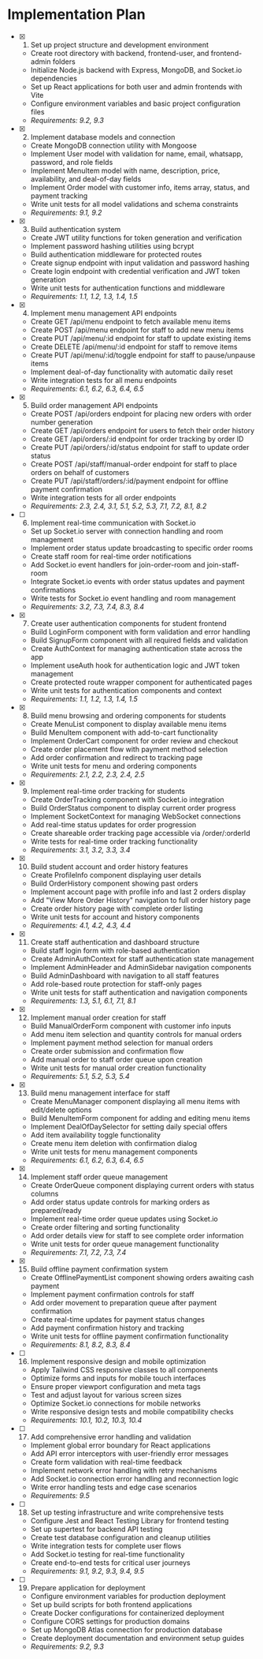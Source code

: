 # Implementation Plan

- [x] 1. Set up project structure and development environment
  - Create root directory with backend, frontend-user, and frontend-admin folders
  - Initialize Node.js backend with Express, MongoDB, and Socket.io dependencies
  - Set up React applications for both user and admin frontends with Vite
  - Configure environment variables and basic project configuration files
  - _Requirements: 9.2, 9.3_

- [x] 2. Implement database models and connection
  - Create MongoDB connection utility with Mongoose
  - Implement User model with validation for name, email, whatsapp, password, and role fields
  - Implement MenuItem model with name, description, price, availability, and deal-of-day fields
  - Implement Order model with customer info, items array, status, and payment tracking
  - Write unit tests for all model validations and schema constraints
  - _Requirements: 9.1, 9.2_

- [x] 3. Build authentication system
  - Create JWT utility functions for token generation and verification
  - Implement password hashing utilities using bcrypt
  - Build authentication middleware for protected routes
  - Create signup endpoint with input validation and password hashing
  - Create login endpoint with credential verification and JWT token generation
  - Write unit tests for authentication functions and middleware
  - _Requirements: 1.1, 1.2, 1.3, 1.4, 1.5_

- [x] 4. Implement menu management API endpoints
  - Create GET /api/menu endpoint to fetch available menu items
  - Create POST /api/menu endpoint for staff to add new menu items
  - Create PUT /api/menu/:id endpoint for staff to update existing items
  - Create DELETE /api/menu/:id endpoint for staff to remove items
  - Create PUT /api/menu/:id/toggle endpoint for staff to pause/unpause items
  - Implement deal-of-day functionality with automatic daily reset
  - Write integration tests for all menu endpoints
  - _Requirements: 6.1, 6.2, 6.3, 6.4, 6.5_

- [x] 5. Build order management API endpoints
  - Create POST /api/orders endpoint for placing new orders with order number generation
  - Create GET /api/orders endpoint for users to fetch their order history
  - Create GET /api/orders/:id endpoint for order tracking by order ID
  - Create PUT /api/orders/:id/status endpoint for staff to update order status
  - Create POST /api/staff/manual-order endpoint for staff to place orders on behalf of customers
  - Create PUT /api/staff/orders/:id/payment endpoint for offline payment confirmation
  - Write integration tests for all order endpoints
  - _Requirements: 2.3, 2.4, 3.1, 5.1, 5.2, 5.3, 7.1, 7.2, 8.1, 8.2_

- [ ] 6. Implement real-time communication with Socket.io
  - Set up Socket.io server with connection handling and room management
  - Implement order status update broadcasting to specific order rooms
  - Create staff room for real-time order notifications
  - Add Socket.io event handlers for join-order-room and join-staff-room
  - Integrate Socket.io events with order status updates and payment confirmations
  - Write tests for Socket.io event handling and room management
  - _Requirements: 3.2, 7.3, 7.4, 8.3, 8.4_

- [x] 7. Create user authentication components for student frontend
  - Build LoginForm component with form validation and error handling
  - Build SignupForm component with all required fields and validation
  - Create AuthContext for managing authentication state across the app
  - Implement useAuth hook for authentication logic and JWT token management
  - Create protected route wrapper component for authenticated pages
  - Write unit tests for authentication components and context
  - _Requirements: 1.1, 1.2, 1.3, 1.4, 1.5_

- [x] 8. Build menu browsing and ordering components for students
  - Create MenuList component to display available menu items
  - Build MenuItem component with add-to-cart functionality
  - Implement OrderCart component for order review and checkout
  - Create order placement flow with payment method selection
  - Add order confirmation and redirect to tracking page
  - Write unit tests for menu and ordering components
  - _Requirements: 2.1, 2.2, 2.3, 2.4, 2.5_

- [x] 9. Implement real-time order tracking for students
  - Create OrderTracking component with Socket.io integration
  - Build OrderStatus component to display current order progress
  - Implement SocketContext for managing WebSocket connections
  - Add real-time status updates for order progression
  - Create shareable order tracking page accessible via /order/:orderId
  - Write tests for real-time order tracking functionality
  - _Requirements: 3.1, 3.2, 3.3, 3.4_

- [x] 10. Build student account and order history features
  - Create ProfileInfo component displaying user details
  - Build OrderHistory component showing past orders
  - Implement account page with profile info and last 2 orders display
  - Add "View More Order History" navigation to full order history page
  - Create order history page with complete order listing
  - Write unit tests for account and history components
  - _Requirements: 4.1, 4.2, 4.3, 4.4_

- [x] 11. Create staff authentication and dashboard structure
  - Build staff login form with role-based authentication
  - Create AdminAuthContext for staff authentication state management
  - Implement AdminHeader and AdminSidebar navigation components
  - Build AdminDashboard with navigation to all staff features
  - Add role-based route protection for staff-only pages
  - Write unit tests for staff authentication and navigation components
  - _Requirements: 1.3, 5.1, 6.1, 7.1, 8.1_

- [x] 12. Implement manual order creation for staff
  - Build ManualOrderForm component with customer info inputs
  - Add menu item selection and quantity controls for manual orders
  - Implement payment method selection for manual orders
  - Create order submission and confirmation flow
  - Add manual order to staff order queue upon creation
  - Write unit tests for manual order creation functionality
  - _Requirements: 5.1, 5.2, 5.3, 5.4_

- [x] 13. Build menu management interface for staff
  - Create MenuManager component displaying all menu items with edit/delete options
  - Build MenuItemForm component for adding and editing menu items
  - Implement DealOfDaySelector for setting daily special offers
  - Add item availability toggle functionality
  - Create menu item deletion with confirmation dialog
  - Write unit tests for menu management components
  - _Requirements: 6.1, 6.2, 6.3, 6.4, 6.5_

- [x] 14. Implement staff order queue management
  - Create OrderQueue component displaying current orders with status columns
  - Add order status update controls for marking orders as prepared/ready
  - Implement real-time order queue updates using Socket.io
  - Create order filtering and sorting functionality
  - Add order details view for staff to see complete order information
  - Write unit tests for order queue management functionality
  - _Requirements: 7.1, 7.2, 7.3, 7.4_

- [x] 15. Build offline payment confirmation system
  - Create OfflinePaymentList component showing orders awaiting cash payment
  - Implement payment confirmation controls for staff
  - Add order movement to preparation queue after payment confirmation
  - Create real-time updates for payment status changes
  - Add payment confirmation history and tracking
  - Write unit tests for offline payment confirmation functionality
  - _Requirements: 8.1, 8.2, 8.3, 8.4_

- [ ] 16. Implement responsive design and mobile optimization
  - Apply Tailwind CSS responsive classes to all components
  - Optimize forms and inputs for mobile touch interfaces
  - Ensure proper viewport configuration and meta tags
  - Test and adjust layout for various screen sizes
  - Optimize Socket.io connections for mobile networks
  - Write responsive design tests and mobile compatibility checks
  - _Requirements: 10.1, 10.2, 10.3, 10.4_

- [ ] 17. Add comprehensive error handling and validation
  - Implement global error boundary for React applications
  - Add API error interceptors with user-friendly error messages
  - Create form validation with real-time feedback
  - Implement network error handling with retry mechanisms
  - Add Socket.io connection error handling and reconnection logic
  - Write error handling tests and edge case scenarios
  - _Requirements: 9.5_

- [ ] 18. Set up testing infrastructure and write comprehensive tests
  - Configure Jest and React Testing Library for frontend testing
  - Set up supertest for backend API testing
  - Create test database configuration and cleanup utilities
  - Write integration tests for complete user flows
  - Add Socket.io testing for real-time functionality
  - Create end-to-end tests for critical user journeys
  - _Requirements: 9.1, 9.2, 9.3, 9.4, 9.5_

- [ ] 19. Prepare application for deployment
  - Configure environment variables for production deployment
  - Set up build scripts for both frontend applications
  - Create Docker configurations for containerized deployment
  - Configure CORS settings for production domains
  - Set up MongoDB Atlas connection for production database
  - Create deployment documentation and environment setup guides
  - _Requirements: 9.2, 9.3_